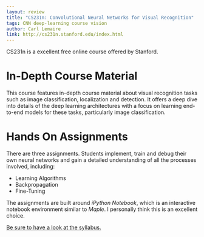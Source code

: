```yaml
---
layout: review
title: "CS231n: Convolutional Neural Networks for Visual Recognition"
tags: CNN deep-learning course vision
author: Carl Lemaire
link: http://cs231n.stanford.edu/index.html
---
```

CS231n is a excellent free online course offered by Stanford.

# In-Depth Course Material
This course features in-depth course material about visual recognition tasks such as image classification, localization and detection. It offers a deep dive into details of the deep learning architectures with a focus on learning end-to-end models for these tasks, particularly image classification.

# Hands On Assignments
There are three assignments. Students implement, train and debug their own neural networks and gain a detailed understanding of all the processes involved, including:

- Learning Algorithms
- Backpropagation
- Fine-Tuning

The assignments are built around *iPython Notebook*, which is an interactive notebook environment similar to *Maple*. I personally think this is an excellent choice.

[Be sure to have a look at the syllabus.](http://cs231n.stanford.edu/syllabus.html)